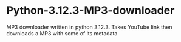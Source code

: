 # Python-3.12.3-MP3-downloader
MP3 downloader written in python 3.12.3. Takes YouTube link then downloads a MP3 with some of its metadata
